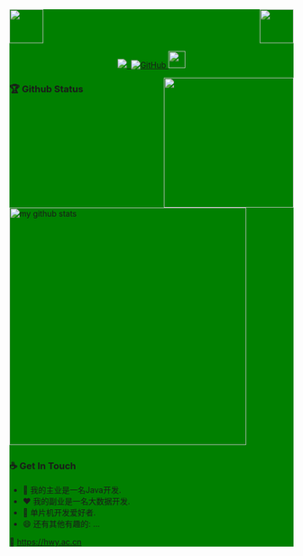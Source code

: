 <div style="background: green ">
<!-- top left -->
<div>
    <img src="https://emojis.slackmojis.com/emojis/images/1563480763/5999/meow_party.gif" width="60" height="60"/> 
    <img src="https://emojis.slackmojis.com/emojis/images/1563480763/5999/meow_party.gif" width="60" height="60" align="right"/> 
</div>

<!-- first row -->
<p align="center">
<a href="https://hwy.ac.cn"><img src="https://komarev.com/ghpvc/?username=HWYWL">&nbsp;&nbsp;<img alt="GitHub" src="https://img.shields.io/badge/dynamic/json?logo=github&label=GitHub+Followers&labelColor=282c34&color=181717&query=%24.data.totalSubs&url=https%3A%2F%2Fapi.spencerwoo.com%2Fsubstats%2F%3Fsource%3Dgithub%26queryKey%3DHWYWL&longCache=true">
</a>

<img src="https://media.giphy.com/media/WUlplcMpOCEmTGBtBW/giphy.gif" width="30">
<p>

<img align='right' src="https://media.giphy.com/media/M9gbBd9nbDrOTu1Mqx/giphy.gif" width="230">

### 🏆 Github Status
<!-- My GitHub stats with buefy theme ❤️, refer to: https://github.com/Arshiamidos/arshiamidos -->

<img src="https://github-readme-stats.vercel.app/api?username=HWYWL&show_icons=true&theme=tokyonight" alt="my github stats" width="420"/>&nbsp;


### ☕ Get In Touch
- 🔭 我的主业是一名Java开发.  
- ❤️ 我的副业是一名大数据开发.  
- 🌱 单片机开发爱好者.
- 😄 还有其他有趣的: ...

🔗 https://hwy.ac.cn

